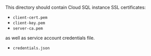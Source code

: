This directory should contain Cloud SQL instance SSL certificates:

* `client-cert.pem`
* `client-key.pem`
* `server-ca.pem`

as well as service account credentials file.

* `credentials.json`

